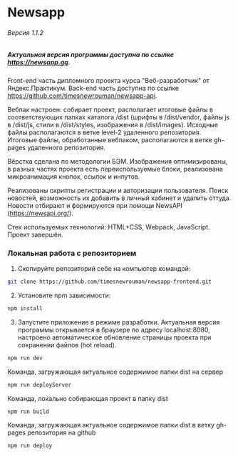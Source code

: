 # Newsapp
###### Версия 1.1.2
##### Актуальная версия программы доступна по ссылке https://newsapp.gq.
Front-end часть дипломного проекта курса "Веб-разработчик" от Яндекс.Практикум. Back-end часть доступна по ссылке https://github.com/timesnewrouman/newsapp-api.

Вебпак настроен: собирает проект, располагает итоговые файлы в соответствующих папках каталога /dist (шрифты в /dist/vendor, файлы js в /dist/js, стили в /dist/styles, изображения в /dist/images). Исходные файлы располагаются в ветке level-2 удаленного репозитория. Итоговые файлы, обработанные вебпаком, располагаются в ветке gh-pages удаленного репозитория. 

Вёрстка сделана по методологии БЭМ. Изображения оптимизированы, в разных частях проекта есть переиспользуемые блоки, реализована микроанимация кнопок, ссылок и инпутов.  

Реализованы скрипты регистрации и авторизации пользователя. Поиск новостей, возможность их добавить в личный кабинет и удалить оттуда. Новости отбирают и формируются при помощи NewsAPI (https://newsapi.org/).

Стек используемых технологий: HTML+CSS, Webpack, JavaScript. Проект завершён.

### Локальная работа с репозиторием
1) Скопируйте репозиторий себе на компьютер командой:
```sh
git clone https://github.com/timesnewrouman/newsapp-frontend.git
```
2) Установите npm зависимости:
```sh
npm install
```
3) Запустите приложение в режиме разработки. Актуальная версия программы открывается в браузере по адресу localhost:8080, настроено автоматическое обновление страницы проекта при сохранении файлов (hot reload).
```sh
npm run dev
```

Команда, загружающая актуальное содержимое папки dist на сервер 
```sh
npm run deployServer
```

Команда, локально собирающая проект в папку dist
```sh
npm run build
```

Команда, загружающая актуальное содержимое папки dist в ветку gh-pages репозитория на github
```sh
npm run deploy
```
